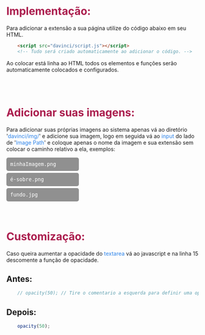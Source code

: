 # <font color='#ab1e4e'>Implementação:</font>
Para adicionar a extensão a sua página utilize do código abaixo em seu HTML.
```html
    <script src="davinci/script.js"></script>
    <!-- Tudo será criado automaticamente ao adicionar o código. -->
```
Ao colocar está linha ao HTML todos os elementos e funções serão automaticamente colocados e configurados.

<br><br>

# <font color='#ab1e4e'>Adicionar suas imagens:</font>
Para adicionar suas próprias imagens ao sistema apenas vá ao diretório '<font color='#2d83e9'>davinci/img/</font>' e adicione sua imagem, logo em seguida vá ao <font color='#2d83e9'>input</font> do lado de '<font color='#2d83e9'>Image Path</font>' e coloque apenas o nome da imagem e sua extensão sem colocar o caminho relativo a ela, exemplos:
<style>
    input{
        border: none; padding: 10px; border-radius: 5px; margin-bottom: 5px;
        background-color: #0000006e; color: white; font-family: monospace;
    }
</style>
<input value='minhaImagem.png'><br>
<input value='é-sobre.png'><br>
<input value='fundo.jpg'><br>

<br>

# <font color='#ab1e4e'>Customização:</font>
Caso queira aumentar a opacidade do <font color='#2d83e9'>textarea</font> vá ao javascript e na linha 15 descomente a função de opacidade.
## Antes:
```js
    // opacity(50); // Tire o comentario a esquerda para definir uma opacidade.
```
## Depois:
```js
    opacity(50);
```